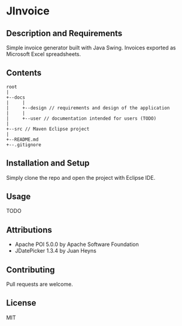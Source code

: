 # JInvoice
## Description and Requirements
Simple invoice generator built with Java Swing. Invoices exported as Microsoft Excel spreadsheets.

## Contents
```
root
|
+--docs
|     |
|     +--design // requirements and design of the application
|     |
|     +--user // documentation intended for users (TODO)
|
+--src // Maven Eclipse project
|
+--README.md
+--.gitignore
```

## Installation and Setup
Simply clone the repo and open the project with Eclipse IDE.

## Usage
TODO

## Attributions
- Apache POI 5.0.0 by Apache Software Foundation
- JDatePicker 1.3.4 by Juan Heyns

## Contributing
Pull requests are welcome.

## License
MIT
